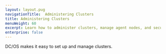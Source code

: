 ```yaml
---
layout: layout.pug
navigationTitle:  Administering Clusters
title: Administering Clusters
menuWeight: 60
excerpt: Learn how to administer clusters, manage agent nodes, and secure your installation.
enterprise: false
---
```


<!-- The source repository for this topic is https://github.com/dcos/dcos-docs-site -->


DC/OS makes it easy to set up and manage clusters.
